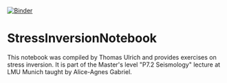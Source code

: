[![Binder](https://mybinder.org/badge_logo.svg)](https://mybinder.org/v2/gh/Thomas-Ulrich/StressInversionNotebook/HEAD?labpath=StressInversionNotebook.ipynb)
# StressInversionNotebook
This notebook was compiled by Thomas Ulrich and provides exercises on stress inversion. It is part of the Master's level "P7.2 Seismology" lecture at LMU Munich taught by Alice-Agnes Gabriel.
